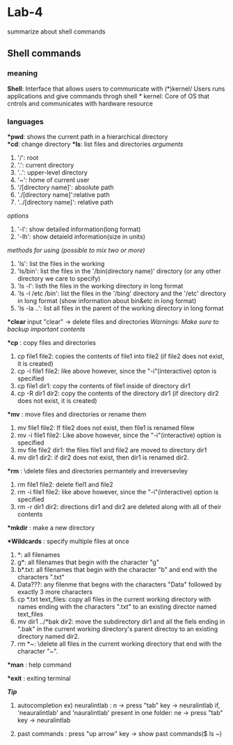 # Lab-4
summarize about shell commands

## Shell commands
### meaning
**Shell**: Interface that allows users to communicate with (\*)kernel/ Users runs applications and give commands throgh shell
\* kernel: Core of OS that cntrols and communicates with hardware resource  

### languages  
**\*pwd**: shows the current path in a hierarchical directory  
**\*cd**: change directory
**\*ls**: list files and directories
 *arguments*
  1. '/': root
  2. '.': current directory
  3. '..': upper-level directory
  4. '~': home of current user
  5. '/[directory name]': absolute path
  6. './[directory name]':relative path
  7. '../[directory name]': relative path
  
  *options*
  1. '-l': show detailed information(long format)
  2. '-lh': show detaield information(size in units)
  
  *methods for using (possible to mix two or more)*
  1. 'ls': list the files in the working
  2. 'ls/bin': list the files in the '/bin(directory name)' directory (or any other directory we care to specify)
  3. 'ls -l': listh the files in the working directory in long format
  4. 'ls -l /etc /bin': list the files in the '/bing' directory and the '/etc' directory in long format (show information about bin&etc in long format)
  5. 'ls -la ..': list all files in the parent of the working directory in long format 

**\*clear**
 input "clear" -> delete files and directories
 *Warnings: Make sure to backup important contents*
 
 **\*cp**
  : copy files and directories
 1. cp file1 file2: copies the contents of file1 into file2 (if file2 does not exist, it is created)
 2. cp -i file1 file2: like above however, since the "-i"(interactive) opton is specified
 3. cp file1 dir1: copy the contents of file1 inside of directory dir1
 4. cp -R dir1 dir2: copy the contents of the directory dir1 (if directory dir2 does not exist, it is created)
 
**\*mv**
  : move files and directories or rename them
  1. mv file1 file2: If file2 does not exist, then file1 is renamed filew
  2. mv -i file1 file2: Like above however, since the "-i"(interactive) option is specified
  3. mv file file2 dir1: the files file1 and file2 are moved to directory dir1
  4. mv dir1 dir2: if dir2 does not exist, then dir1 is renamed dir2.
  
**\*rm**
   : \delete files and directories permantely and irreversevley
   1. rm file1 file2: delete fiel1 and file2
   2. rm -i file1 file2: like above however, since the "-i"(interactive) option is specified
   3. rm -r dir1 dir2: directions dir1 and dir2 are deleted along with all of their contents
   
**\*mkdir**
    : make a new directory
    
**\*Wildcards**
  : specify multiple files at once
  1. *: all filenames
  2. g*: all filenames that begin with the character "g"
  3. b*.txt: all filenames that begin with the character "b" and end with the characters ".txt"
  4. Data???: any filenme that begns with the characters "Data" followed by exactly 3 more characters
  5. cp *.txt text_files: copy all files in the current working directory with names ending with the characters ".txt" to an existing director named text_files
  6. mv dir1 ../*bak dir2: move the subdirectory dir1 and all the fiels ending in ".bak" in the current working directory's parent directoy to an existing directory named dir2.
  7. rm *~: \delete all files in the current working directory that end with the character "~".
  
**\*man**
: help command

**\*exit**
: exiting terminal
 

***Tip***
   1. autocompletion 
      ex) neuralintlab : n -> press "tab" key -> neuralintlab
                         if, 'neauralintlab' and 'nauralintlab' present in one folder: ne -> press "tab" key -> neuralintlab
                         
   2. past commands
      : press "up arrow" key -> show past commands($ ls ~)
